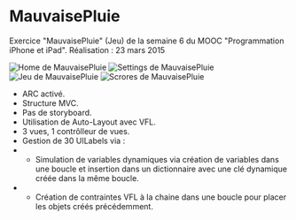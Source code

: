 # MauvaisePluie
Exercice "MauvaisePluie" (Jeu) de la semaine 6 du MOOC "Programmation iPhone et iPad". Réalisation : 23 mars 2015

![Home de MauvaisePluie](http://www.tibimac.com/uploads_forums/github/mauvaise_pluie-home.png "MauvaisePluie - Home")
![Settings de MauvaisePluie](http://www.tibimac.com/uploads_forums/github/mauvaise_pluie-settings.png "MauvaisePluie - Settings")
![Jeu de MauvaisePluie](http://www.tibimac.com/uploads_forums/github/mauvaise_pluie-game.png "MauvaisePluie - Jeu")
![Scrores de MauvaisePluie](http://www.tibimac.com/uploads_forums/github/mauvaise_pluie-scores.png "MauvaisePluie - Scores")

- ARC activé.
- Structure MVC.
- Pas de storyboard.
- Utilisation de Auto-Layout avec VFL.
- 3 vues, 1 contrôlleur de vues.
- Gestion de 30 UILabels via :
- - Simulation de variables dynamiques via création de variables dans une boucle et insertion dans un dictionnaire avec une clé dynamique créée dans la même boucle.
- - Création de contraintes VFL à la chaine dans une boucle pour placer les objets créés précédemment.
